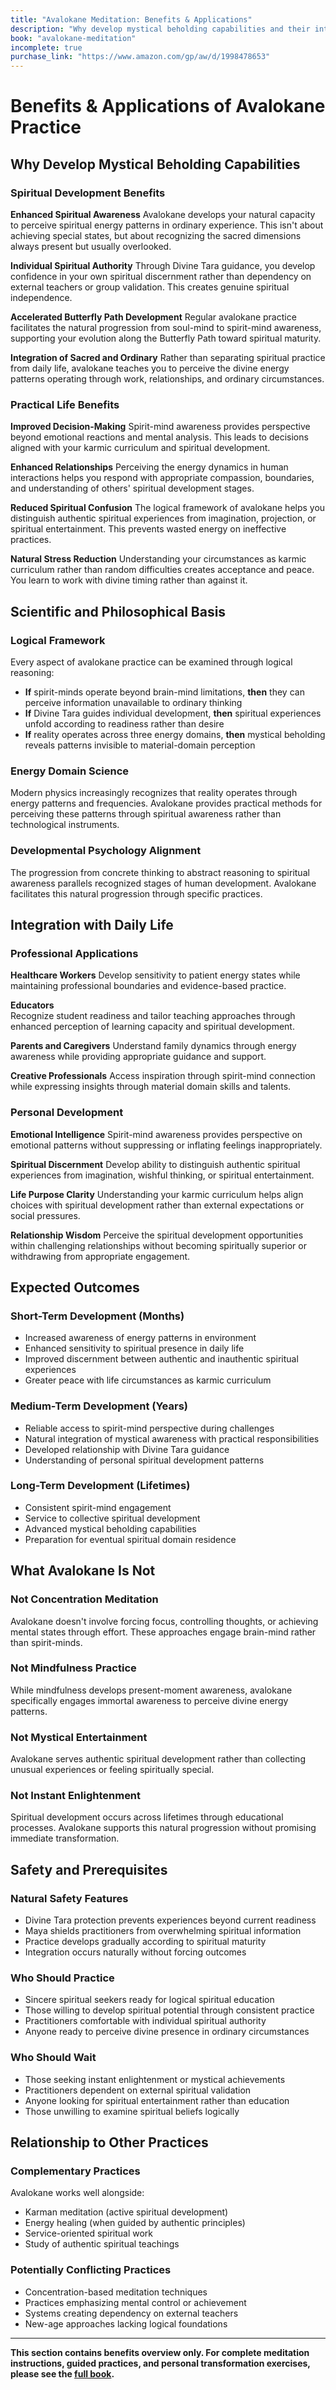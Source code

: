 ```yaml
---
title: "Avalokane Meditation: Benefits & Applications"
description: "Why develop mystical beholding capabilities and their integration with daily life"
book: "avalokane-meditation"
incomplete: true
purchase_link: "https://www.amazon.com/gp/aw/d/1998478653"
---
```


# Benefits & Applications of Avalokane Practice

## Why Develop Mystical Beholding Capabilities

### Spiritual Development Benefits

**Enhanced Spiritual Awareness**
Avalokane develops your natural capacity to perceive spiritual energy patterns in ordinary experience. This isn't about achieving special states, but about recognizing the sacred dimensions always present but usually overlooked.

**Individual Spiritual Authority**
Through Divine Tara guidance, you develop confidence in your own spiritual discernment rather than dependency on external teachers or group validation. This creates genuine spiritual independence.

**Accelerated Butterfly Path Development**
Regular avalokane practice facilitates the natural progression from soul-mind to spirit-mind awareness, supporting your evolution along the Butterfly Path toward spiritual maturity.

**Integration of Sacred and Ordinary**
Rather than separating spiritual practice from daily life, avalokane teaches you to perceive the divine energy patterns operating through work, relationships, and ordinary circumstances.

### Practical Life Benefits

**Improved Decision-Making**
Spirit-mind awareness provides perspective beyond emotional reactions and mental analysis. This leads to decisions aligned with your karmic curriculum and spiritual development.

**Enhanced Relationships**
Perceiving the energy dynamics in human interactions helps you respond with appropriate compassion, boundaries, and understanding of others' spiritual development stages.

**Reduced Spiritual Confusion**
The logical framework of avalokane helps you distinguish authentic spiritual experiences from imagination, projection, or spiritual entertainment. This prevents wasted energy on ineffective practices.

**Natural Stress Reduction**
Understanding your circumstances as karmic curriculum rather than random difficulties creates acceptance and peace. You learn to work with divine timing rather than against it.

## Scientific and Philosophical Basis

### Logical Framework
Every aspect of avalokane practice can be examined through logical reasoning:

- **If** spirit-minds operate beyond brain-mind limitations, **then** they can perceive information unavailable to ordinary thinking
- **If** Divine Tara guides individual development, **then** spiritual experiences unfold according to readiness rather than desire
- **If** reality operates across three energy domains, **then** mystical beholding reveals patterns invisible to material-domain perception

### Energy Domain Science
Modern physics increasingly recognizes that reality operates through energy patterns and frequencies. Avalokane provides practical methods for perceiving these patterns through spiritual awareness rather than technological instruments.

### Developmental Psychology Alignment
The progression from concrete thinking to abstract reasoning to spiritual awareness parallels recognized stages of human development. Avalokane facilitates this natural progression through specific practices.

## Integration with Daily Life

### Professional Applications

**Healthcare Workers**
Develop sensitivity to patient energy states while maintaining professional boundaries and evidence-based practice.

**Educators**  
Recognize student readiness and tailor teaching approaches through enhanced perception of learning capacity and spiritual development.

**Parents and Caregivers**
Understand family dynamics through energy awareness while providing appropriate guidance and support.

**Creative Professionals**
Access inspiration through spirit-mind connection while expressing insights through material domain skills and talents.

### Personal Development

**Emotional Intelligence**
Spirit-mind awareness provides perspective on emotional patterns without suppressing or inflating feelings inappropriately.

**Spiritual Discernment**
Develop ability to distinguish authentic spiritual experiences from imagination, wishful thinking, or spiritual entertainment.

**Life Purpose Clarity**
Understanding your karmic curriculum helps align choices with spiritual development rather than external expectations or social pressures.

**Relationship Wisdom**
Perceive the spiritual development opportunities within challenging relationships without becoming spiritually superior or withdrawing from appropriate engagement.

## Expected Outcomes

### Short-Term Development (Months)
- Increased awareness of energy patterns in environment
- Enhanced sensitivity to spiritual presence in daily life
- Improved discernment between authentic and inauthentic spiritual experiences
- Greater peace with life circumstances as karmic curriculum

### Medium-Term Development (Years)  
- Reliable access to spirit-mind perspective during challenges
- Natural integration of mystical awareness with practical responsibilities
- Developed relationship with Divine Tara guidance
- Understanding of personal spiritual development patterns

### Long-Term Development (Lifetimes)
- Consistent spirit-mind engagement
- Service to collective spiritual development
- Advanced mystical beholding capabilities
- Preparation for eventual spiritual domain residence

## What Avalokane Is Not

### Not Concentration Meditation
Avalokane doesn't involve forcing focus, controlling thoughts, or achieving mental states through effort. These approaches engage brain-mind rather than spirit-minds.

### Not Mindfulness Practice  
While mindfulness develops present-moment awareness, avalokane specifically engages immortal awareness to perceive divine energy patterns.

### Not Mystical Entertainment
Avalokane serves authentic spiritual development rather than collecting unusual experiences or feeling spiritually special.

### Not Instant Enlightenment
Spiritual development occurs across lifetimes through educational processes. Avalokane supports this natural progression without promising immediate transformation.

## Safety and Prerequisites

### Natural Safety Features
- Divine Tara protection prevents experiences beyond current readiness
- Maya shields practitioners from overwhelming spiritual information
- Practice develops gradually according to spiritual maturity
- Integration occurs naturally without forcing outcomes

### Who Should Practice
- Sincere spiritual seekers ready for logical spiritual education
- Those willing to develop spiritual potential through consistent practice
- Practitioners comfortable with individual spiritual authority
- Anyone ready to perceive divine presence in ordinary circumstances

### Who Should Wait
- Those seeking instant enlightenment or mystical achievements
- Practitioners dependent on external spiritual validation
- Anyone looking for spiritual entertainment rather than education
- Those unwilling to examine spiritual beliefs logically

## Relationship to Other Practices

### Complementary Practices
Avalokane works well alongside:
- Karman meditation (active spiritual development)
- Energy healing (when guided by authentic principles)
- Service-oriented spiritual work
- Study of authentic spiritual teachings

### Potentially Conflicting Practices
- Concentration-based meditation techniques
- Practices emphasizing mental control or achievement
- Systems creating dependency on external teachers
- New-age approaches lacking logical foundations

---

**This section contains benefits overview only. For complete meditation instructions, guided practices, and personal transformation exercises, please see the [full book](https://www.amazon.com/gp/aw/d/1998478653).**